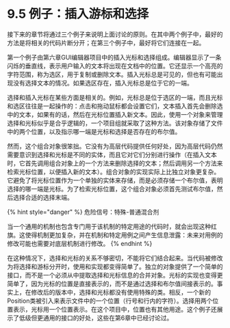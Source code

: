 # 9.5 例子：插入游标和选择

接下来的章节将通过三个例子来说明上面讨论的原则。在其中两个例子中，最好的方法是将相关的代码片断分开；在第三个例子中，最好将它们连接在一起。

第一个例子由第六章GUI编辑器项目中的插入光标和选择组成。编辑器显示了一条闪烁的垂直线，表示用户输入的文本将出现在文档中的位置。它还显示一个高亮的字符范围，称为选区，用于复制或删除文本。插入光标总是可见的，但也有可能出现没有选择文本的情况。如果选区存在，插入光标总是位于它的一端。

选择和插入光标在某些方面是相关的。例如，光标总是位于选区的一端，而且光标和选区往往是一起操作的：点击和拖动鼠标都会设置它们，文本插入首先会删除选中的文本，如果有的话，然后在光标位置插入新文本。因此，使用一个对象来管理选择和光标似乎是合乎逻辑的，一个项目组就采取了这种方法。该对象存储了文件中的两个位置，以及指示哪一端是光标和选择是否存在的布尔值。

然而，这个组合对象很笨拙。它没有为高层代码提供任何好处，因为高层代码仍然需要意识到选择和光标是不同的实体，而且它对它们分别进行操作（在插入文本时，它首先调用组合对象上的一个方法来删除选择的文本；然后调用另一个方法来检索光标位置，以便插入新的文本）。组合对象的实现实际上比独立对象更复杂。它避免了将光标位置作为一个单独的实体来存储，而是必须存储一个布尔值，表明选择的哪一端是光标。为了检索光标位置，这个组合对象必须首先测试布尔值，然后选择合适的选择末端。&#x20;

{% hint style="danger" %}
危险信号：特殊-普通混合剂

当一个通用的机制也包含专门用于该机制的特定用途的代码时，就会出现这种红旗。这使得机制更加复杂，并在机制和特定用例之间产生信息泄露：未来对用例的修改可能也需要对底层机制进行修改。
{% endhint %}

在这种情况下，选择和光标的关系不够密切，不能将它们结合起来。当代码被修改为将选择和游标分开时，使用和实现都变得简单了。独立的对象提供了一个简单的接口，而不是一个必须从中提取选择和光标信息的合并对象。光标的实现也变得更简单了，因为光标的位置是直接表示的，而不是通过选择和布尔值间接表示的。事实上，在修改后的版本中，选择和光标都没有使用特殊的类。相反，一个新的Position类被引入来表示文件中的一个位置（行号和行内的字符）。选择用两个位置表示，光标用一个位置表示。在这个项目中，位置也有其他用途。这个例子还展示了低级但更通用的接口的好处，这些在第6章中已经讨论过。
